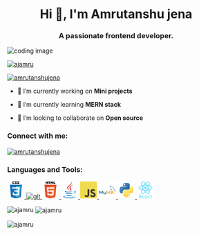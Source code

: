 
<h1 align="center">Hi 👋, I'm Amrutanshu jena</h1>
<h3 align="center">A passionate frontend developer.</h3>
<img href="" alt= "coding image">

<p align="left"> <a href="https://github.com/ryo-ma/github-profile-trophy"><img src="https://github-profile-trophy.vercel.app/?username=ajamru" alt="ajamru" /></a> </p>

<p align="left"> <a href="https://twitter.com/amrutanshujena" target="blank"><img src="https://img.shields.io/twitter/follow/amrutanshujena?logo=twitter&style=for-the-badge" alt="amrutanshujena" /></a> </p>

- 🔭 I’m currently working on **Mini projects**

- 🌱 I’m currently learning **MERN stack**

- 👯 I’m looking to collaborate on **Open source**

<h3 align="left">Connect with me:</h3>
<p align="left">
<a href="https://twitter.com/amrutanshujena" target="blank"><img align="center" src="https://raw.githubusercontent.com/rahuldkjain/github-profile-readme-generator/master/src/images/icons/Social/twitter.svg" alt="amrutanshujena" height="30" width="40" /></a>
</p>

<h3 align="left">Languages and Tools:</h3>
<p align="left"> <a href="https://www.w3schools.com/css/" target="_blank" rel="noreferrer"> <img src="https://raw.githubusercontent.com/devicons/devicon/master/icons/css3/css3-original-wordmark.svg" alt="css3" width="40" height="40"/> </a> <a href="https://git-scm.com/" target="_blank" rel="noreferrer"> <img src="https://www.vectorlogo.zone/logos/git-scm/git-scm-icon.svg" alt="git" width="40" height="40"/> </a> <a href="https://www.w3.org/html/" target="_blank" rel="noreferrer"> <img src="https://raw.githubusercontent.com/devicons/devicon/master/icons/html5/html5-original-wordmark.svg" alt="html5" width="40" height="40"/> </a> <a href="https://www.java.com" target="_blank" rel="noreferrer"> <img src="https://raw.githubusercontent.com/devicons/devicon/master/icons/java/java-original.svg" alt="java" width="40" height="40"/> </a> <a href="https://developer.mozilla.org/en-US/docs/Web/JavaScript" target="_blank" rel="noreferrer"> <img src="https://raw.githubusercontent.com/devicons/devicon/master/icons/javascript/javascript-original.svg" alt="javascript" width="40" height="40"/> </a> <a href="https://www.mysql.com/" target="_blank" rel="noreferrer"> <img src="https://raw.githubusercontent.com/devicons/devicon/master/icons/mysql/mysql-original-wordmark.svg" alt="mysql" width="40" height="40"/> </a> <a href="https://www.python.org" target="_blank" rel="noreferrer"> <img src="https://raw.githubusercontent.com/devicons/devicon/master/icons/python/python-original.svg" alt="python" width="40" height="40"/> </a> <a href="https://reactjs.org/" target="_blank" rel="noreferrer"> <img src="https://raw.githubusercontent.com/devicons/devicon/master/icons/react/react-original-wordmark.svg" alt="react" width="40" height="40"/> </a> </p>

<p><img align="left" src="https://github-readme-stats.vercel.app/api/top-langs?username=ajamru&show_icons=true&locale=en&layout=compact" alt="ajamru" /></p>

<p>&nbsp;<img align="center" src="https://github-readme-stats.vercel.app/api?username=ajamru&show_icons=true&locale=en" alt="ajamru" /></p>

<p><img align="center" src="https://github-readme-streak-stats.herokuapp.com/?user=ajamru&" alt="ajamru" /></p>
